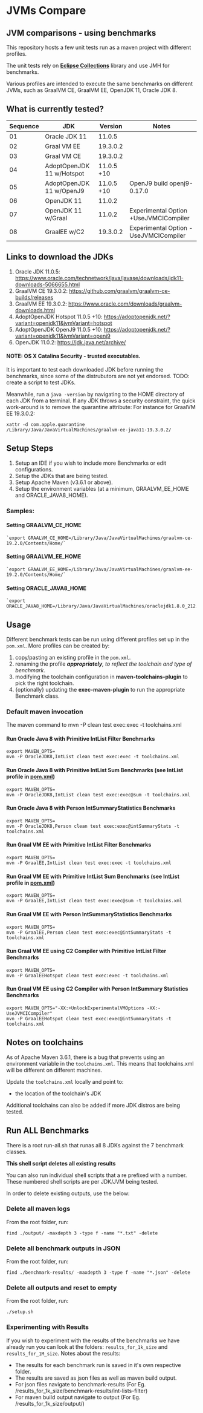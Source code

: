 # JVMs Compare
## JVM comparisons - using benchmarks

This repository hosts a few unit tests run as a maven project with different profiles.

The unit tests rely on [**Eclipse Collections**](https://eclipse.org/collections) library and 
use JMH for benchmarks.

Various profiles are intended to execute the same benchmarks on different JVMs, such as 
GraalVM CE, GraalVM EE, OpenJDK 11, Oracle JDK 8.

## What is currently tested?

Sequence | JDK | Version |  Notes
-------------- | ------------------ | ---------------------- | -------------------------------
01 | Oracle JDK 11 | 11.0.5 | 
02 | Graal VM EE | 19.3.0.2 | 
03 | Graal VM CE | 19.3.0.2 | 
04 | AdoptOpenJDK 11 w/Hotspot | 11.0.5 +10 | 
05 | AdoptOpenJDK 11 w/OpenJ9 | 11.0.5 +10 | OpenJ9 build openj9-0.17.0
06 | OpenJDK 11 | 11.0.2 | 
07 | OpenJDK 11 w/Graal | 11.0.2 | Experimental Option +UseJVMCICompiler
08 | GraalEE w/C2 | 19.3.0.2 | Experimental Option -UseJVMCICompiler

## Links to download the JDKs
1. Oracle JDK 11.0.5: https://www.oracle.com/technetwork/java/javase/downloads/jdk11-downloads-5066655.html
1. GraalVM CE 19.3.0.2: https://github.com/graalvm/graalvm-ce-builds/releases
1. GraalVM EE 19.3.0.2: https://www.oracle.com/downloads/graalvm-downloads.html
1. AdoptOpenJDK Hotspot 11.0.5 +10: https://adoptopenjdk.net/?variant=openjdk11&jvmVariant=hotspot
1. AdoptOpenJDK OpenJ9 11.0.5 +10: https://adoptopenjdk.net/?variant=openjdk11&jvmVariant=openj9 
1. OpenJDK 11.0.2: https://jdk.java.net/archive/

#### NOTE: OS X Catalina Security - trusted executables.
It is important to test each downloaded JDK before running the benchmarks, since some of the distrubutors 
are not yet endorsed. TODO: create a script to test JDKs.

Meanwhile, run a `java -version` by navigating to the HOME directory of each JDK from a terminal. 
If any JDK throws a security constraint, the quick work-around is to remove the quarantine attribute:
For instance for GraalVM EE 19.3.0.2:

`xattr -d com.apple.quarantine /Library/Java/JavaVirtualMachines/graalvm-ee-java11-19.3.0.2/`

## Setup Steps

1. Setup an IDE if you wish to include more Benchmarks or edit configurations.
1. Setup the JDKs that are being tested.
1. Setup Apache Maven (v3.6.1 or above).
1. Setup the environment variables (at a minimum, GRAALVM_EE_HOME and ORACLE_JAVA8_HOME).


### Samples:

  #### Setting GRAALVM_CE_HOME
    `export GRAALVM_CE_HOME=/Library/Java/JavaVirtualMachines/graalvm-ce-19.2.0/Contents/Home/`

#### Setting GRAALVM_EE_HOME
    `export GRAALVM_EE_HOME=/Library/Java/JavaVirtualMachines/graalvm-ee-19.2.0/Contents/Home/`

#### Setting ORACLE_JAVA8_HOME
    `export ORACLE_JAVA8_HOME=/Library/Java/JavaVirtualMachines/oraclejdk1.8.0_212.jdk/Contents/Home/`

## Usage

Different benchmark tests can be run using different profiles set up in the `pom.xml`. More profiles
can be created by:

1. copy/pasting an existing profile in the `pom.xml`.
1. renaming the profile _**appropriately**, to reflect the toolchain and type of benchmark_.
1. modifying the toolchain configuration in **maven-toolchains-plugin** to pick the right toolchain.
1. {optionally} updating the **exec-maven-plugin** to run the appropriate Benchmark class.

### Default maven invocation
The maven command to mvn -P **<profile name>**  clean test exec:exec -t toolchains.xml

#### Run Oracle Java 8 with Primitive IntList Filter Benchmarks
    export MAVEN_OPTS=
    mvn -P OracleJDK8,IntList clean test exec:exec -t toolchains.xml 

#### Run Oracle Java 8 with Primitive IntList Sum Benchmarks (see IntList profile in [pom.xml](pom.xml))
    export MAVEN_OPTS=
    mvn -P OracleJDK8,IntList clean test exec:exec@sum -t toolchains.xml 

#### Run Oracle Java 8 with Person IntSummaryStatistics Benchmarks
    export MAVEN_OPTS=
    mvn -P OracleJDK8,Person clean test exec:exec@intSummaryStats -t toolchains.xml

#### Run Graal VM EE with Primitive IntList Filter Benchmarks
    export MAVEN_OPTS=
    mvn -P GraalEE,IntList clean test exec:exec -t toolchains.xml 

#### Run Graal VM EE with Primitive IntList Sum Benchmarks (see IntList profile in [pom.xml](pom.xml))
    export MAVEN_OPTS=
    mvn -P GraalEE,IntList clean test exec:exec@sum -t toolchains.xml 

#### Run Graal VM EE with Person IntSummaryStatistics Benchmarks
    export MAVEN_OPTS=
    mvn -P GraalEE,Person clean test exec:exec@intSummaryStats -t toolchains.xml

#### Run Graal VM EE using C2 Compiler with Primitive IntList Filter Benchmarks
    export MAVEN_OPTS=
    mvn -P GraalEEHotspot clean test exec:exec -t toolchains.xml 

#### Run Graal VM EE using C2 Compiler with Person IntSummary Statistics Benchmarks
    export MAVEN_OPTS="-XX:+UnlockExperimentalVMOptions -XX:-UseJVMCICompiler"
    mvn -P GraalEEHotspot clean test exec:exec@intSummaryStats -t toolchains.xml 

## Notes on toolchains

As of Apache Maven 3.6.1, there is a bug that prevents using an environment variable in the 
`toolchains.xml`. This means that toolchains.xml will be different on different machines. 

Update the `toolchains.xml` locally and point to:
 
* the location of the toolchain's JDK

Additional toolchains can also be added if more JDK distros are being tested.

## Run ALL Benchmarks

There is a root run-all.sh that runas all 8 JDKs against the 7 benchmark classes. 

**This shell script deletes all existing results**

You can also run individual shell scripts that a re prefixed with a number. These numbered 
shell scripts are per JDK/JVM being tested.

In order to delete existing outputs, use the below:

### Delete all maven logs

From the root folder, run:

```
find ./output/ -maxdepth 3 -type f -name "*.txt" -delete
```

### Delete all benchmark outputs in JSON

From the root folder, run:

```
find ./benchmark-results/ -maxdepth 3 -type f -name "*.json" -delete

``` 

### Delete all outputs and reset to empty

From the root folder, run:

```
./setup.sh

```


### Experimenting with Results
If you wish to experiment with the results of the benchmarks we have already run you can look at the folders:
`results_for_1k_size` and `results_for_1M_size`.
Notes about the results:
* The results for each benchmark run is saved in it's own respective folder.
* The results are saved as json files as well as maven build output.
* For json files navigate to benchmark-results (For Eg. /results_for_1k_size/benchmark-results/int-lists-filter)
* For maven build output navigate to output (For Eg. /results_for_1k_size/output/)
